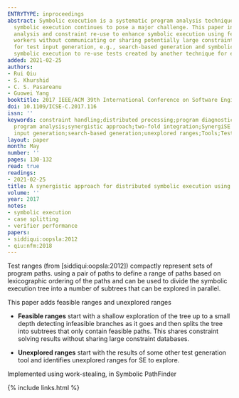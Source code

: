 ```yaml
---
ENTRYTYPE: inproceedings
abstract: Symbolic execution is a systematic program analysis technique that has received a lot of attention in the research community. However, scaling
  symbolic execution continues to pose a major challenge. This paper introduces Synergise, a novel two-fold integration approach. One, it integrates distributed
  analysis and constraint re-use to enhance symbolic execution using feasible ranges, which allow sharing of constraint solving results among different
  workers without communicating or sharing potentially large constraint databases (as required traditionally). Two, it integrates complementary techniques
  for test input generation, e.g., search-based generation and symbolic execution, for creating higher quality tests using unexplored ranges, which allows
  symbolic execution to re-use tests created by another technique for effective distribution of exploration of previously unexplored paths.
added: 2021-02-25
authors:
- Rui Qiu
- S. Khurshid
- C. S. Pasareanu
- Guowei Yang
booktitle: 2017 IEEE/ACM 39th International Conference on Software Engineering Companion (ICSE-C)
doi: 10.1109/ICSE-C.2017.116
issn: ''
keywords: constraint handling;distributed processing;program diagnostics;program testing;software reusability;distributed symbolic execution;test ranges;systematic
  program analysis;synergistic approach;two-fold integration;SynergiSE approach;distributed analysis;constraint reuse;feasible ranges;constraint databases;test
  input generation;search-based generation;unexplored ranges;Tools;Testing;Standards;Databases;Java;Software engineering;Systematics
layout: paper
month: May
number: ''
pages: 130-132
read: true
readings:
- 2021-02-25
title: A synergistic approach for distributed symbolic execution using test ranges
volume: ''
year: 2017
notes:
- symbolic execution
- case splitting
- verifier performance
papers:
- siddiqui:oopsla:2012
- qiu:nfm:2018
---
```


Test ranges (from [siddiqui:oopsla:2012]) compactly represent sets of program paths.
using a pair of paths to define a range of paths
based on lexicographic ordering of the paths and can be used to divide the symbolic
execution tree into a number of subtrees that can be explored in parallel.

This paper adds feasible ranges and unexplored ranges

- **Feasible ranges** start with a shallow exploration of the tree up to a small depth
  detecting infeasible branches as it goes
  and then splits the tree into subtrees that only contain feasible paths.
  This shares constraint solving results without sharing large constraint databases.

- **Unexplored ranges** start with the results of some other test generation tool
  and identifies unexplored ranges for SE to explore.

Implemented using work-stealing, in Symbolic PathFinder



{% include links.html %}
